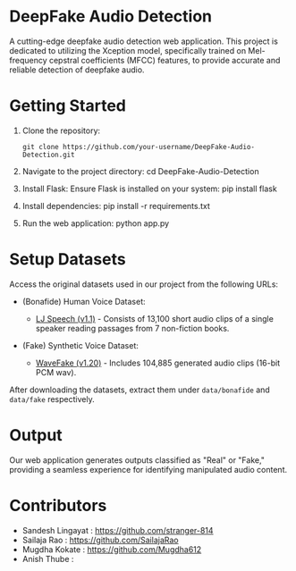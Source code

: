 # DeepFake Audio Detection
A cutting-edge deepfake audio detection web application. This project is dedicated to utilizing the Xception model, specifically trained on Mel-frequency cepstral coefficients (MFCC) features, to provide accurate and reliable detection of deepfake audio.

# Getting Started
1. Clone the repository:
   ```
   git clone https://github.com/your-username/DeepFake-Audio-Detection.git
   ```

2. Navigate to the project directory:
   cd DeepFake-Audio-Detection

3. Install Flask:
   Ensure Flask is installed on your system:
   pip install flask

4. Install dependencies:
   pip install -r requirements.txt

5. Run the web application:
   python app.py

# Setup Datasets
Access the original datasets used in our project from the following URLs:
- (Bonafide) Human Voice Dataset:
  - [LJ Speech (v1.1)]( https://zenodo.org/records/5642694) - Consists of 13,100 short audio clips of a single speaker reading passages from 7 non-fiction books.
  
- (Fake) Synthetic Voice Dataset:
  - [WaveFake (v1.20)]( https://keithito.com/LJ-Speech-Dataset/) - Includes 104,885 generated audio clips (16-bit PCM wav).

After downloading the datasets, extract them under `data/bonafide` and `data/fake` respectively.

# Output
Our web application generates outputs classified as "Real" or "Fake," providing a seamless experience for identifying manipulated audio content.

# Contributors
- Sandesh Lingayat : https://github.com/stranger-814 
- Sailaja Rao : https://github.com/SailajaRao
- Mugdha Kokate : https://github.com/Mugdha612
- Anish Thube :
